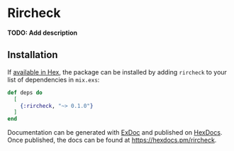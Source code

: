 # Rircheck

**TODO: Add description**

## Installation

If [available in Hex](https://hex.pm/docs/publish), the package can be installed
by adding `rircheck` to your list of dependencies in `mix.exs`:

```elixir
def deps do
  [
    {:rircheck, "~> 0.1.0"}
  ]
end
```

Documentation can be generated with [ExDoc](https://github.com/elixir-lang/ex_doc)
and published on [HexDocs](https://hexdocs.pm). Once published, the docs can
be found at <https://hexdocs.pm/rircheck>.

